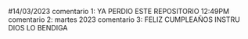 #14/03/2023
comentario 1: YA PERDIO ESTE REPOSITORIO 12:49PM
comentario 2: martes 2023
comentario 3: FELIZ CUMPLEAÑOS INSTRU DIOS LO BENDIGA